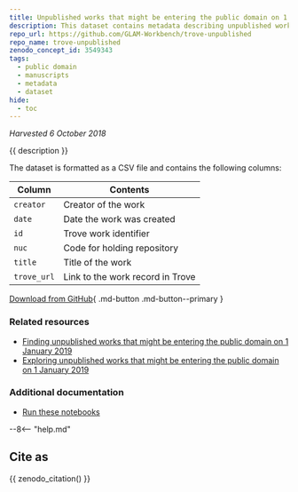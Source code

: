 ```yaml
---
title: Unpublished works that might be entering the public domain on 1 January 2019
description: This dataset contains metadata describing unpublished works that might be entering the public domain on 1 January 2019.
repo_url: https://github.com/GLAM-Workbench/trove-unpublished
repo_name: trove-unpublished
zenodo_concept_id: 3549343
tags:
  - public domain
  - manuscripts
  - metadata
  - dataset
hide:
  - toc
---
```


*Harvested 6 October 2018*

{{ description }}

The dataset is formatted as a CSV file and contains the following columns:

| Column | Contents |
|--------|----------|
`creator` | Creator of the work
`date` | Date the work was created
`id` | Trove work identifier
`nuc` | Code for holding repository
`title` | Title of the work
`trove_url` | Link to the work record in Trove


[Download from GitHub](https://github.com/GLAM-Workbench/trove-unpublished/blob/master/unpublished_works_entering_pd_20181006.csv){ .md-button .md-button--primary }

### Related resources

* [Finding unpublished works that might be entering the public domain on 1 January 2019](Finding-unpublished-works-entering-public-domain.md)
* [Exploring unpublished works that might be entering the public domain on 1 January 2019](Exploring-unpublished-works-entering-public-domain.md)  


### Additional documentation

* [Run these notebooks](../#run-these-notebooks)

--8<-- "help.md"

## Cite as

{{ zenodo_citation() }}